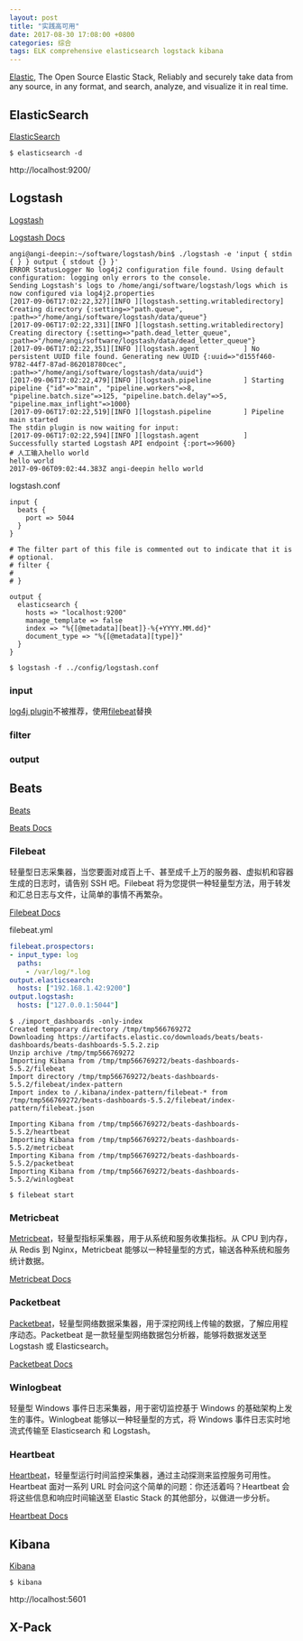 ```yaml
---
layout: post
title: "实践高可用"
date: 2017-08-30 17:08:00 +0800
categories: 综合
tags: ELK comprehensive elasticsearch logstack kibana
---
```


[Elastic](https://www.elastic.co/), The Open Source Elastic Stack, Reliably and securely take data from any source, in any format, and search, analyze, and visualize it in real time.

## ElasticSearch

[ElasticSearch](https://www.elastic.co/products/elasticsearch)

```shell
$ elasticsearch -d
```

http://localhost:9200/

## Logstash

[Logstash](https://www.elastic.co/cn/products/logstash)

[Logstash Docs](https://www.elastic.co/guide/en/logstash/current/index.html)

```shell
angi@angi-deepin:~/software/logstash/bin$ ./logstash -e 'input { stdin { } } output { stdout {} }'
ERROR StatusLogger No log4j2 configuration file found. Using default configuration: logging only errors to the console.
Sending Logstash's logs to /home/angi/software/logstash/logs which is now configured via log4j2.properties
[2017-09-06T17:02:22,327][INFO ][logstash.setting.writabledirectory] Creating directory {:setting=>"path.queue", :path=>"/home/angi/software/logstash/data/queue"}
[2017-09-06T17:02:22,331][INFO ][logstash.setting.writabledirectory] Creating directory {:setting=>"path.dead_letter_queue", :path=>"/home/angi/software/logstash/data/dead_letter_queue"}
[2017-09-06T17:02:22,351][INFO ][logstash.agent           ] No persistent UUID file found. Generating new UUID {:uuid=>"d155f460-9782-44f7-87ad-862018780cec", :path=>"/home/angi/software/logstash/data/uuid"}
[2017-09-06T17:02:22,479][INFO ][logstash.pipeline        ] Starting pipeline {"id"=>"main", "pipeline.workers"=>8, "pipeline.batch.size"=>125, "pipeline.batch.delay"=>5, "pipeline.max_inflight"=>1000}
[2017-09-06T17:02:22,519][INFO ][logstash.pipeline        ] Pipeline main started
The stdin plugin is now waiting for input:
[2017-09-06T17:02:22,594][INFO ][logstash.agent           ] Successfully started Logstash API endpoint {:port=>9600}
# 人工输入hello world
hello world
2017-09-06T09:02:44.383Z angi-deepin hello world
```

logstash.conf

```
input {
  beats {
    port => 5044
  }
}

# The filter part of this file is commented out to indicate that it is
# optional.
# filter {
#
# }

output {
  elasticsearch {
    hosts => "localhost:9200"
    manage_template => false
    index => "%{[@metadata][beat]}-%{+YYYY.MM.dd}" 
    document_type => "%{[@metadata][type]}" 
  }
}
```

```shell
$ logstash -f ../config/logstash.conf
```



### input

[log4j plugin](https://www.elastic.co/guide/en/logstash/current/plugins-inputs-log4j.html)不被推荐，使用[filebeat](https://www.elastic.co/guide/en/beats/filebeat/current/filebeat-installation.html)替换

### filter

### output

## Beats

[Beats](https://www.elastic.co/products/beats)

[Beats Docs](https://www.elastic.co/guide/en/beats/libbeat/current/index.html)

### Filebeat

轻量型日志采集器，当您要面对成百上千、甚至成千上万的服务器、虚拟机和容器生成的日志时，请告别 SSH 吧。Filebeat 将为您提供一种轻量型方法，用于转发和汇总日志与文件，让简单的事情不再繁杂。

[Filebeat Docs](https://www.elastic.co/guide/en/beats/filebeat/current/index.html)

filebeat.yml

```yaml
filebeat.prospectors:
- input_type: log
  paths:
    - /var/log/*.log
output.elasticsearch:
  hosts: ["192.168.1.42:9200"]
output.logstash:
  hosts: ["127.0.0.1:5044"]
```

```shell
$ ./import_dashboards -only-index
Created temporary directory /tmp/tmp566769272
Downloading https://artifacts.elastic.co/downloads/beats/beats-dashboards/beats-dashboards-5.5.2.zip
Unzip archive /tmp/tmp566769272
Importing Kibana from /tmp/tmp566769272/beats-dashboards-5.5.2/filebeat
Import directory /tmp/tmp566769272/beats-dashboards-5.5.2/filebeat/index-pattern
Import index to /.kibana/index-pattern/filebeat-* from /tmp/tmp566769272/beats-dashboards-5.5.2/filebeat/index-pattern/filebeat.json

Importing Kibana from /tmp/tmp566769272/beats-dashboards-5.5.2/heartbeat
Importing Kibana from /tmp/tmp566769272/beats-dashboards-5.5.2/metricbeat
Importing Kibana from /tmp/tmp566769272/beats-dashboards-5.5.2/packetbeat
Importing Kibana from /tmp/tmp566769272/beats-dashboards-5.5.2/winlogbeat 
```

```shell
$ filebeat start
```



### Metricbeat

[Metricbeat](https://www.elastic.co/cn/products/beats/metricbeat)，轻量型指标采集器，用于从系统和服务收集指标。从 CPU 到内存，从 Redis 到 Nginx，Metricbeat 能够以一种轻量型的方式，输送各种系统和服务统计数据。

[Metricbeat Docs](https://www.elastic.co/guide/en/beats/metricbeat/current/index.html)

### Packetbeat

[Packetbeat](https://www.elastic.co/cn/products/beats/packetbeat)，轻量型网络数据采集器，用于深挖网线上传输的数据，了解应用程序动态。Packetbeat 是一款轻量型网络数据包分析器，能够将数据发送至 Logstash 或 Elasticsearch。

[Packetbeat Docs](https://www.elastic.co/guide/en/beats/packetbeat/current/index.html)

### Winlogbeat

轻量型 Windows 事件日志采集器，用于密切监控基于 Windows 的基础架构上发生的事件。Winlogbeat 能够以一种轻量型的方式，将 Windows 事件日志实时地流式传输至 Elasticsearch 和 Logstash。

### Heartbeat

[Heartbeat](https://www.elastic.co/cn/products/beats/heartbeat)，轻量型运行时间监控采集器，通过主动探测来监控服务可用性。Heartbeat 面对一系列 URL 时会问这个简单的问题：你还活着吗？Heartbeat 会将这些信息和响应时间输送至 Elastic Stack 的其他部分，以做进一步分析。

[Heartbeat Docs](https://www.elastic.co/guide/en/beats/heartbeat/current/index.html)

## Kibana

[Kibana](https://www.elastic.co/products/kibana)

```shell
$ kibana
```

http://localhost:5601

## X-Pack

